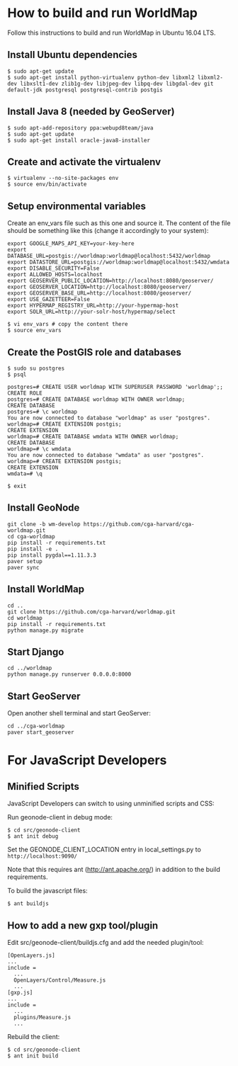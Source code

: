 # How to build and run WorldMap

Follow this instructions to build and run WorldMap in Ubuntu 16.04 LTS.

## Install Ubuntu dependencies

```
$ sudo apt-get update
$ sudo apt-get install python-virtualenv python-dev libxml2 libxml2-dev libxslt1-dev zlib1g-dev libjpeg-dev libpq-dev libgdal-dev git default-jdk postgresql postgresql-contrib postgis
```

## Install Java 8 (needed by GeoServer)

```
$ sudo apt-add-repository ppa:webupd8team/java
$ sudo apt-get update
$ sudo apt-get install oracle-java8-installer
```

## Create and activate the virtualenv

```
$ virtualenv --no-site-packages env
$ source env/bin/activate
```

## Setup environmental variables

Create an env_vars file such as this one and source it. The content of the file should be something like this (change it accordingly to your system):

```
export GOOGLE_MAPS_API_KEY=your-key-here
export DATABASE_URL=postgis://worldmap:worldmap@localhost:5432/worldmap
export DATASTORE_URL=postgis://worldmap:worldmap@localhost:5432/wmdata
export DISABLE_SECURITY=False
export ALLOWED_HOSTS=localhost
export GEOSERVER_PUBLIC_LOCATION=http://localhost:8080/geoserver/
export GEOSERVER_LOCATION=http://localhost:8080/geoserver/
export GEOSERVER_BASE_URL=http://localhost:8080/geoserver/
export USE_GAZETTEER=False
export HYPERMAP_REGISTRY_URL=http://your-hypermap-host
export SOLR_URL=http://your-solr-host/hypermap/select
```

```
$ vi env_vars # copy the content there
$ source env_vars
```

## Create the PostGIS role and databases

```
$ sudo su postgres
$ psql

postgres=# CREATE USER worldmap WITH SUPERUSER PASSWORD 'worldmap';;
CREATE ROLE
postgres=# CREATE DATABASE worldmap WITH OWNER worldmap;
CREATE DATABASE
postgres=# \c worldmap
You are now connected to database "worldmap" as user "postgres".
worldmap=# CREATE EXTENSION postgis;
CREATE EXTENSION
worldmap=# CREATE DATABASE wmdata WITH OWNER worldmap;
CREATE DATABASE
worldmap=# \c wmdata
You are now connected to database "wmdata" as user "postgres".
worldmap=# CREATE EXTENSION postgis;
CREATE EXTENSION
wmdata=# \q

$ exit
```

## Install GeoNode

```
git clone -b wm-develop https://github.com/cga-harvard/cga-worldmap.git
cd cga-worldmap
pip install -r requirements.txt
pip install -e .
pip install pygdal==1.11.3.3
paver setup
paver sync
```

## Install WorldMap

```
cd ..
git clone https://github.com/cga-harvard/worldmap.git
cd worldmap
pip install -r requirements.txt
python manage.py migrate
```

## Start Django

```
cd ../worldmap
python manage.py runserver 0.0.0.0:8000
```

## Start GeoServer

Open another shell terminal and start GeoServer:

```
cd ../cga-worldmap
paver start_geoserver
```

# For JavaScript Developers

## Minified Scripts

JavaScript Developers can switch to using unminified scripts and CSS:

Run geonode-client in debug mode:

```
$ cd src/geonode-client
$ ant init debug
```

Set the GEONODE_CLIENT_LOCATION entry in local_settings.py to ``http://localhost:9090/``

Note that this requires ant (http://ant.apache.org/) in addition to the
build requirements.

To build the javascript files:

```
$ ant buildjs
```

## How to add a new gxp tool/plugin

Edit src/geonode-client/buildjs.cfg and add the needed plugin/tool:

```
[OpenLayers.js]
...
include =
  ...
  OpenLayers/Control/Measure.js
  ...
[gxp.js]
...
include =
  ...
  plugins/Measure.js
  ...
```

Rebuild the client:

```
$ cd src/geonode-client
$ ant init build
```
